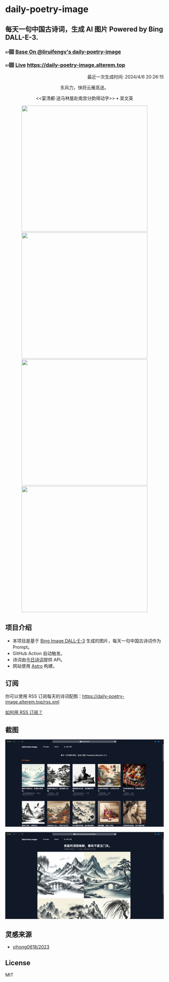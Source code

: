 
# daily-poetry-image

## 每天一句中国古诗词，生成 AI 图片 Powered by Bing DALL-E-3.

### 👉🏽 [Base On @liruifengv's daily-poetry-image](https://github.com/liruifengv/daily-poetry-image)

### 👉🏽 [Live](https://daily-poetry-image.alterem.top/) https://daily-poetry-image.alterem.top

<p align="right">
  最近一次生成时间: 2024/4/6 20:26:15
</p>
<p align="center">
东风力，快将云雁高送。
</p>
<p align="center">
<<宴清都·送马林屋赴南宫分韵得动字>> • 吴文英
</p>
<p align="center">
<img src="https://tse3.mm.bing.net/th/id/OIG4.zrFXn9uQeSibqvkaJ04H" height="400" width="400" />
<img src="https://tse3.mm.bing.net/th/id/OIG4.5FjQ4ECaUcaYRXgZZlzI" height="400" width="400" />
<img src="https://tse3.mm.bing.net/th/id/OIG4.u1_Vhw9K0S_mZiGL.Eub" height="400" width="400" />
<img src="https://tse1.mm.bing.net/th/id/OIG4.CKFxB46u4BhYcshuZuhi" height="400" width="400" />
</p>

## 项目介绍

-   本项目是基于 [Bing Image DALL-E-3](https://www.bing.com/images/create) 生成的图片，每天一句中国古诗词作为 Prompt。
-   GitHub Action 自动触发。
-   诗词由[今日诗词](https://www.jinrishici.com/)提供 API。
-   网站使用 [Astro](https://astro.build) 构建。

## 订阅

你可以使用 RSS 订阅每天的诗词配图：https://daily-poetry-image.alterem.top/rss.xml

[如何用 RSS 订阅？](https://zhuanlan.zhihu.com/p/55026716)

## 截图

![图片列表](./screenshots/Snipaste_2023-12-28_21-00-26.png)

![图片详情](./screenshots/Snipaste_2023-12-28_21-00-53.png)

## 灵感来源

-   [yihong0618/2023](https://github.com/yihong0618/2023)

## License

MIT
